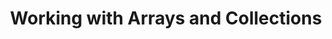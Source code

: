 ---
id: working-with-arrays-and-collections
title: Working with Arrays and Collections
sidebar_label: Working with Arrays and Collections
sidebar_position: 5
tags: [java, arrays, collections, programming, java arrays, java collections]
description: In this tutorial, we will learn how to work with arrays and collections in Java. We will learn how to declare, initialize, and access elements in arrays. We will also learn how to use collections, such as ArrayLists, in Java.
---